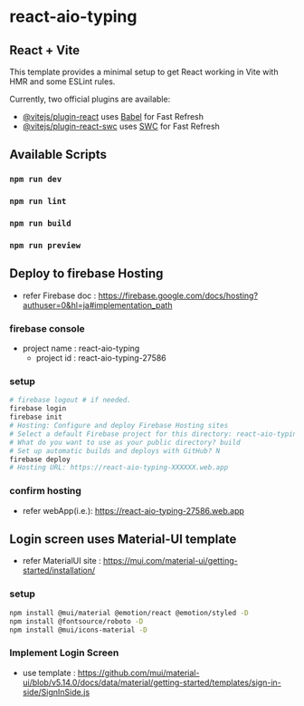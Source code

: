 # react-aio-typing

## React + Vite

This template provides a minimal setup to get React working in Vite with HMR and some ESLint rules.

Currently, two official plugins are available:

- [@vitejs/plugin-react](https://github.com/vitejs/vite-plugin-react/blob/main/packages/plugin-react/README.md) uses [Babel](https://babeljs.io/) for Fast Refresh
- [@vitejs/plugin-react-swc](https://github.com/vitejs/vite-plugin-react-swc) uses [SWC](https://swc.rs/) for Fast Refresh

## Available Scripts

### `npm run dev`

### `npm run lint`

### `npm run build`

### `npm run preview`

## Deploy to firebase Hosting
- refer Firebase doc : https://firebase.google.com/docs/hosting?authuser=0&hl=ja#implementation_path

### firebase console
- project name : react-aio-typing
  * project id : react-aio-typing-27586

### setup
```sh
# firebase logout # if needed.
firebase login
firebase init
# Hosting: Configure and deploy Firebase Hosting sites
# Select a default Firebase project for this directory: react-aio-typing-XXXXXX (react-aio-typing)
# What do you want to use as your public directory? build
# Set up automatic builds and deploys with GitHub? N
firebase deploy
# Hosting URL: https://react-aio-typing-XXXXXX.web.app
```

### confirm hosting
- refer webApp(i.e.): https://react-aio-typing-27586.web.app


## Login screen uses Material-UI template

- refer MaterialUI site : https://mui.com/material-ui/getting-started/installation/
### setup
```sh
npm install @mui/material @emotion/react @emotion/styled -D
npm install @fontsource/roboto -D
npm install @mui/icons-material -D
```

### Implement Login Screen
- use template : https://github.com/mui/material-ui/blob/v5.14.0/docs/data/material/getting-started/templates/sign-in-side/SignInSide.js
